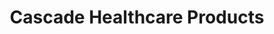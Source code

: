 ---
title: "Cascade Healthcare Products"
url: /portland/cascade-healthcare-products/
shop: Sanitätshaus
---